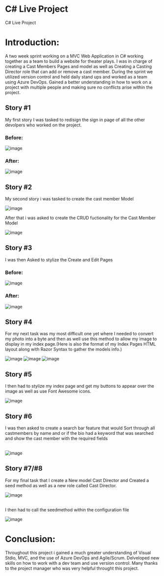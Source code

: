# C# Live Project
 
 C# Live Project
 
# Introduction:<br>
 A two week sprint working on a MVC Web Application in C# working together as a team to build a website for theater plays. I was in charge of creating a Cast Members Pages and model as well as Creating a Casting Director role that can add or remove a cast member. During the sprint we utilized version control and held daily stand ups and worked as a team using Azure DevOps. Gained a better understanding in how to work on a project with multiple people and making sure no conflicts arise within the project.
 
 ## Story #1
 
 My first story I was tasked to redisign the sign in page of all the other devolpers who worked on the project.
 ### Before:
 ![image](/images/SignUpPageBefore.png)
 
 ### After:
 ![image](/images/SignUpPageAfter.png)
 
 ## Story #2
 
 My second story i was tasked to create the cast member Model
 
 ![image](/images/CastMembers.png)
 
 After that i was asked to create the CRUD fuctionality for the Cast Member Model
 
 ![image](/images/Controller.png)
 
 ## Story #3
 
 I was then Asked to stylize the Create and Edit Pages
 ### Before:
 ![image](/images/CreateBefore.png)
### After:
![image](/images/CreateAfter.png)
 
 ## Story #4
 
 For my next task was my most difficult one yet where I needed to convert my photo into a byte and then as well use this method to allow my image to display in my index page.(Here is also the format of my Index Pages HTML layout along with Razor Syntax to gather the models info.)
 
 ![image](/images/Photo%20Conversion.gif)
 ![image](/images/IndexPage.png)
 ![image](/images/Index.gif)
 
 ## Story #5
 
 I then had to stylize my index page and get my buttons to appear over the image as well as use Font Awesome icons.
 
 ![image](/images/StyleFucntion.gif)
 
 ## Story #6
  
 I was then asked to create a search bar feature that would Sort through all castmembers by name and or if the bio had a keyword that was searched and show the cast member with the required fields<br><br>

 ![image](/images/Search%20Method.png)
 
 ## Story #7/#8
 
 For my final task that I create a New model Cast Director and Created a seed method as well as a new role called Cast Director.
 
 ![image](/images/SeedMethod.png)
 <br><br>
 
 I then had to call the seedmethod within the configuration file

 ![image](/images/CallingSeed.png)
 
# Conclusion:

 Throughout this project i gained a much greater understanding of Visual Stdio, MVC, and the use of Azure DevOps and Agile/Scrum. Delveloped new skills on how to         work with a dev  team and use version control. Many thanks to the project manager who was very helpful throught this project.
 
 
 
 
 
